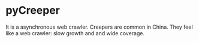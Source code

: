 # pyCreeper
It is a asynchronous web crawler. Creepers are common in China. 
They feel like a web crawler: slow growth and and wide coverage.
